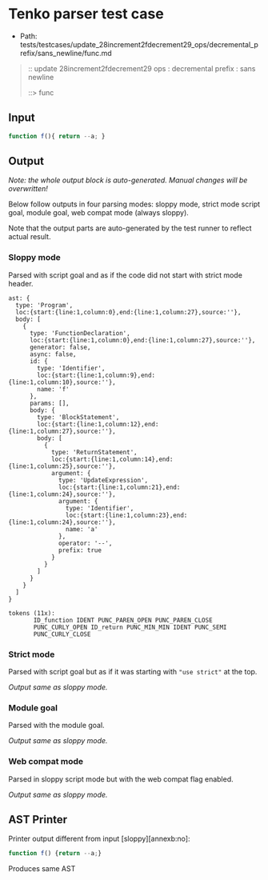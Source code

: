 # Tenko parser test case

- Path: tests/testcases/update_28increment2fdecrement29_ops/decremental_prefix/sans_newline/func.md

> :: update 28increment2fdecrement29 ops : decremental prefix : sans newline
>
> ::> func

## Input

`````js
function f(){ return --a; }
`````

## Output

_Note: the whole output block is auto-generated. Manual changes will be overwritten!_

Below follow outputs in four parsing modes: sloppy mode, strict mode script goal, module goal, web compat mode (always sloppy).

Note that the output parts are auto-generated by the test runner to reflect actual result.

### Sloppy mode

Parsed with script goal and as if the code did not start with strict mode header.

`````
ast: {
  type: 'Program',
  loc:{start:{line:1,column:0},end:{line:1,column:27},source:''},
  body: [
    {
      type: 'FunctionDeclaration',
      loc:{start:{line:1,column:0},end:{line:1,column:27},source:''},
      generator: false,
      async: false,
      id: {
        type: 'Identifier',
        loc:{start:{line:1,column:9},end:{line:1,column:10},source:''},
        name: 'f'
      },
      params: [],
      body: {
        type: 'BlockStatement',
        loc:{start:{line:1,column:12},end:{line:1,column:27},source:''},
        body: [
          {
            type: 'ReturnStatement',
            loc:{start:{line:1,column:14},end:{line:1,column:25},source:''},
            argument: {
              type: 'UpdateExpression',
              loc:{start:{line:1,column:21},end:{line:1,column:24},source:''},
              argument: {
                type: 'Identifier',
                loc:{start:{line:1,column:23},end:{line:1,column:24},source:''},
                name: 'a'
              },
              operator: '--',
              prefix: true
            }
          }
        ]
      }
    }
  ]
}

tokens (11x):
       ID_function IDENT PUNC_PAREN_OPEN PUNC_PAREN_CLOSE
       PUNC_CURLY_OPEN ID_return PUNC_MIN_MIN IDENT PUNC_SEMI
       PUNC_CURLY_CLOSE
`````

### Strict mode

Parsed with script goal but as if it was starting with `"use strict"` at the top.

_Output same as sloppy mode._

### Module goal

Parsed with the module goal.

_Output same as sloppy mode._

### Web compat mode

Parsed in sloppy script mode but with the web compat flag enabled.

_Output same as sloppy mode._

## AST Printer

Printer output different from input [sloppy][annexb:no]:

````js
function f() {return --a;}
````

Produces same AST
